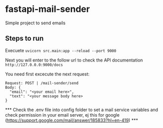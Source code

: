 # fastapi-mail-sender
Simple project to send emails

## Steps to run

Execuete `uvicorn src.main:app --reload --port 9000`

Next you will enter to the follow url to check the API documentation `http://127.0.0.0:9000/docs`

You need first excecute the next request:
```
Request: POST | /mail-sender/send
Body: {
  "email": "<your email here>",
  "text": "<your message body here>
}
```
*** Check the .env file into config folder to set a mail service variables and check permission in your email server, ej this for google (https://support.google.com/mail/answer/185833?hl=en-419) ***